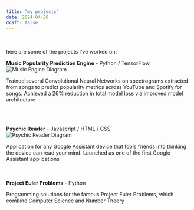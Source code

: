 ```yaml
---
title: "my projects"
date: 2024-04-20
draft: false
---
```

<br><br>
here are some of the projects I've worked on:<br>

**Music Popularity Prediction Engine** - Python / TensorFlow<br>
![Music Engine Diagram](/project_1_website.webp "Diagram of Music Popularity Prediction Engine")
<div class="custom-style">
  Trained several Convolutional Neural Networks on spectrograms extracted from songs to predict popularity metrics across YouTube and Spotify for songs. Achieved a 26% reduction in total model loss via improved model architecture
</div>

<br><br>


**Psychic Reader** - Javascript / HTML / CSS<br>
![Psychic Reader Diagram](/project_2.webp "Diagram of Psychic Reader")
<div class="custom-style">
  Application for any Google Assistant device that fools friends into thinking the device can read your mind. Launched as one of the first Google Assistant applications
</div>
<br><br>


**Project Euler Problems** - Python<br>
<div class="custom-style">
  Programming solutions for the famous Project Euler Problems, which combine Computer Science and Number Theory
</div>
<br><br>
